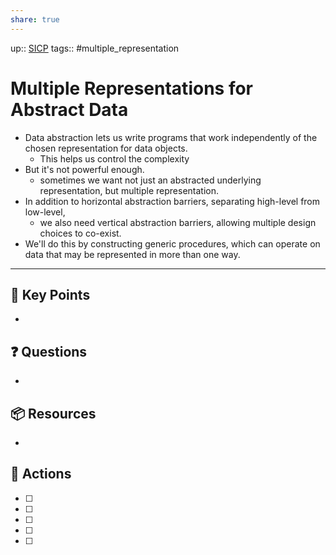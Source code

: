```yaml
---
share: true
---
```


up:: [SICP](./SICP.md)
tags:: #multiple_representation



# Multiple Representations for Abstract Data

- Data abstraction lets us write programs that work independently of the chosen representation for data objects.
	- This helps us control the complexity
- But it's not powerful enough.
	- sometimes we want not just an abstracted underlying representation, but multiple representation.
- In addition to horizontal abstraction barriers, separating high-level from low-level, 
	- we also need vertical abstraction barriers, allowing multiple design choices to co-exist.
- We'll do this by constructing generic procedures, which can operate on data that may be represented in more than one way.

---

## 🔑 Key Points
- 
## ❓ Questions
- 
## 📦 Resources
- 
## 🎯 Actions
- [ ] 
- [ ] 
- [ ] 
- [ ] 
- [ ] 